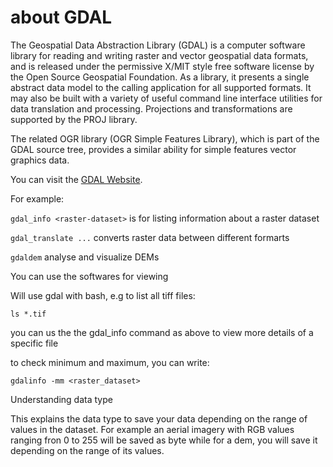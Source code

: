 # about GDAL

The Geospatial Data Abstraction Library (GDAL) is a computer software library for reading and writing raster and vector geospatial data formats, and is released under the permissive X/MIT style free software license by the Open Source Geospatial Foundation. As a library, it presents a single abstract data model to the calling application for all supported formats. It may also be built with a variety of useful command line interface utilities for data translation and processing. Projections and transformations are supported by the PROJ library.

The related OGR library (OGR Simple Features Library), which is part of the GDAL source tree, provides a similar ability for simple features vector graphics data.


You can visit the [GDAL Website](https://gdal.org/programs/index.html).

For example:

```gdal_info <raster-dataset>``` is for listing information about a raster dataset

```gdal_translate ...``` converts raster data between different formarts

```gdaldem``` analyse and visualize DEMs

You can use the softwares for viewing

Will use gdal with bash, e.g to list all tiff files:

```ls *.tif```

you can us the the gdal_info command as above to view more details of a specific file

to check minimum and maximum, you can write:

```gdalinfo -mm <raster_dataset>```

Understanding data type

This explains the data type to save your data depending on the range of values in the dataset. For example an aerial imagery with RGB values ranging fron 0 to 255 will be saved as byte while for a dem, you will save it depending on the range of its values.


